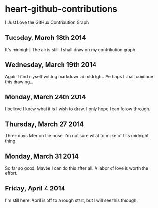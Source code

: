 # heart-github-contributions
I Just Love the GitHub Contribution Graph

## Tuesday, March 18th 2014
It's midnight. The air is still. I shall draw on my contribution graph.

## Wednesday, March 19th 2014
Again I find myself writing markdown at midnight. Perhaps I shall continue this drawing...

## Monday, March 24th 2014
I believe I know what it is I wish to draw. I only hope I can follow through.

## Thursday, March 27 2014
Three days later on the nose. I'm not sure what to make of this midnight thing.

## Monday, March 31 2014
So far so good. Maybe I can do this after all. A labor of love is worth the effort.

## Friday, April 4 2014
I'm still here. April is off to a rough start, but I will see this through.

